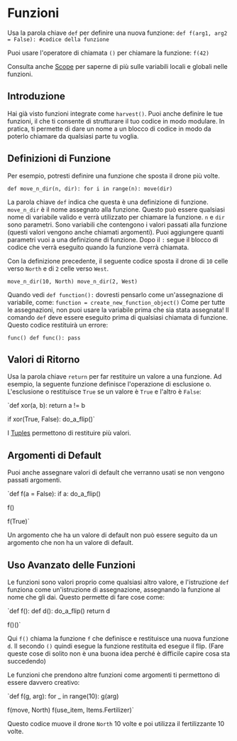 # Funzioni
Usa la parola chiave `def` per definire una nuova funzione:
`def f(arg1, arg2 = False):
	#codice della funzione`

Puoi usare l'operatore di chiamata `()` per chiamare la funzione:
`f(42)`

Consulta anche [Scope](docs/scripting/scopes.md) per saperne di più sulle variabili locali e globali nelle funzioni.

## Introduzione
Hai già visto funzioni integrate come `harvest()`.
Puoi anche definire le tue funzioni, il che ti consente di strutturare il tuo codice in modo modulare. In pratica, ti permette di dare un nome a un blocco di codice in modo da poterlo chiamare da qualsiasi parte tu voglia.

## Definizioni di Funzione
Per esempio, potresti definire una funzione che sposta il drone più volte.

`def move_n_dir(n, dir):
	for i in range(n):
		move(dir)`

La parola chiave `def` indica che questa è una definizione di funzione. 
`move_n_dir` è il nome assegnato alla funzione. Questo può essere qualsiasi nome di variabile valido e verrà utilizzato per chiamare la funzione.
`n` e `dir` sono parametri. Sono variabili che contengono i valori passati alla funzione (questi valori vengono anche chiamati argomenti). Puoi aggiungere quanti parametri vuoi a una definizione di funzione.
Dopo il `:` segue il blocco di codice che verrà eseguito quando la funzione verrà chiamata.

Con la definizione precedente, il seguente codice sposta il drone di `10` celle verso `North` e di `2` celle verso `West`.

`move_n_dir(10, North)
move_n_dir(2, West)`

Quando vedi `def function():` dovresti pensarlo come un'assegnazione di variabile, come:
`function = create_new_function_object()`
Come per tutte le assegnazioni, non puoi usare la variabile prima che sia stata assegnata!
Il comando `def` deve essere eseguito prima di qualsiasi chiamata di funzione.
Questo codice restituirà un errore:

`func()
def func():
	pass`

## Valori di Ritorno
Usa la parola chiave `return` per far restituire un valore a una funzione. 
Ad esempio, la seguente funzione definisce l'operazione di esclusione o. L'esclusione o restituisce `True` se un valore è `True` e l'altro è `False`:

`def xor(a, b):
	return a != b

if xor(True, False):
	do_a_flip()`

I [Tuples](docs/scripting/tuples.md) permettono di restituire più valori.

## Argomenti di Default
Puoi anche assegnare valori di default che verranno usati se non vengono passati argomenti.

`def f(a = False):
	if a:
		do_a_flip()

f()

f(True)`

Un argomento che ha un valore di default non può essere seguito da un argomento che non ha un valore di default.

## Uso Avanzato delle Funzioni
Le funzioni sono valori proprio come qualsiasi altro valore, e l'istruzione `def` funziona come un'istruzione di assegnazione, assegnando la funzione al nome che gli dai.
Questo permette di fare cose come:

`def f():
	def d():
		do_a_flip()
	return d

f()()`

Qui `f()` chiama la funzione `f` che definisce e restituisce una nuova funzione `d`. Il secondo `()` quindi esegue la funzione restituita ed esegue il flip.
(Fare queste cose di solito non è una buona idea perché è difficile capire cosa sta succedendo)

Le funzioni che prendono altre funzioni come argomenti ti permettono di essere davvero creativo:

`def f(g, arg):
	for _ in range(10):
		g(arg)

f(move, North)
f(use_item, Items.Fertilizer)`

Questo codice muove il drone `North` 10 volte e poi utilizza il fertilizzante 10 volte.